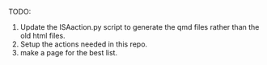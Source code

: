 TODO:
1. Update the ISAaction.py script to generate the qmd files rather than the old html files.
2. Setup the actions needed in this repo.
3. make a page for the best list.